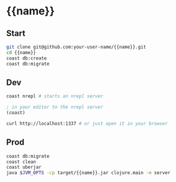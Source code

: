 # {{name}}

## Start

```bash
git clone git@github.com:your-user-name/{{name}}.git
cd {{name}}
coast db:create
coast db:migrate
```

## Dev

```bash
coast nrepl # starts an nrepl server
```

```clojure
; in your editor to the nrepl server
(coast)
```

```bash
curl http://localhost:1337 # or just open it in your browser
```

## Prod
```bash
coast db:migrate
coast clean
coast uberjar
java $JVM_OPTS -cp target/{{name}}.jar clojure.main -m server
```